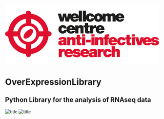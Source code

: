 ![title](https://github.com/mtinti/OverExpressionLibray/blob/master/static/wcar.png)
# OverExpressionLibrary

## Python Library for the analysis of RNAseq data
![title](https://github.com/mtinti/ProLib/blob/master/OverExpressionLibray/genome_coverage.png)
![title](https://github.com/mtinti/ProLib/blob/master/OverExpressionLibray/prot_example.png)

